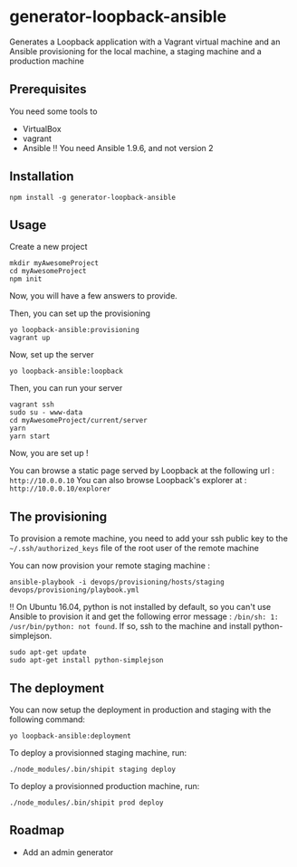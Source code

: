 # generator-loopback-ansible
Generates a Loopback application with a Vagrant virtual machine and an Ansible provisioning for the local machine, a staging machine and a production machine

## Prerequisites
You need some tools to
+ VirtualBox
+ vagrant
+ Ansible :bangbang: You need Ansible 1.9.6, and not version 2

## Installation
```
npm install -g generator-loopback-ansible
```

## Usage
Create a new project
```
mkdir myAwesomeProject
cd myAwesomeProject
npm init
```
Now, you will have a few answers to provide.

Then, you can set up the provisioning
```
yo loopback-ansible:provisioning
vagrant up
```
Now, set up the server
```
yo loopback-ansible:loopback
```

Then, you can run your server
```
vagrant ssh
sudo su - www-data
cd myAwesomeProject/current/server
yarn
yarn start
```

Now, you are set up !

You can browse a static page served by Loopback at the following url : `http://10.0.0.10`
You can also browse Loopback's explorer at : `http://10.0.0.10/explorer`

## The provisioning

To provision a remote machine, you need to add your ssh public key to the `~/.ssh/authorized_keys` file of the root user of the remote machine

You can now provision your remote staging machine :
```
ansible-playbook -i devops/provisioning/hosts/staging devops/provisioning/playbook.yml
```

:bangbang: On Ubuntu 16.04, python is not installed by default, so you can't use Ansible to provision it and get the following error message : `/bin/sh: 1: /usr/bin/python: not found`. If so, ssh to the machine and install python-simplejson.
```
sudo apt-get update
sudo apt-get install python-simplejson
```

## The deployment
You can now setup the deployment in production and staging with the following command:
```
yo loopback-ansible:deployment
```

To deploy a provisionned staging machine, run:
```
./node_modules/.bin/shipit staging deploy
```
To deploy a provisionned production machine, run:
```
./node_modules/.bin/shipit prod deploy
```

## Roadmap
+ Add an admin generator
